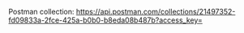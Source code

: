 Postman collection:
https://api.postman.com/collections/21497352-fd09833a-2fce-425a-b0b0-b8eda08b487b?access_key=
